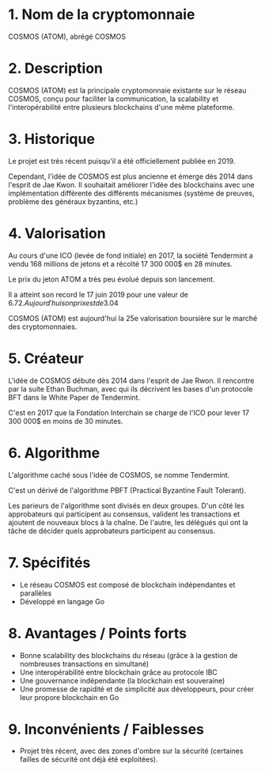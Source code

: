 # 1. Nom de la cryptomonnaie

COSMOS (ATOM), abrégé COSMOS

# 2. Description

COSMOS (ATOM) est la principale cryptomonnaie existante sur le réseau COSMOS, conçu pour faciliter la communication, la scalability et l'interopérabilité  entre plusieurs blockchains d'une même plateforme.

# 3. Historique

Le projet est très récent puisqu'il a été officiellement publiée en 2019.

Cependant, l'idée de COSMOS est plus ancienne et émerge dès 2014 dans l'esprit de Jae Kwon. Il souhaitait améliorer l'idée des blockchains avec une implémentation différente des différents mécanismes (système de preuves, problème des généraux byzantins, etc.)

# 4. Valorisation

Au cours d'une ICO (levée de fond initiale) en 2017, la société Tendermint a vendu 168 millions de jetons et a récolté 17 300 000$ en 28 minutes.

Le prix du jeton ATOM a très peu évolué depuis son lancement.

Il a atteint son record le 17 juin 2019 pour une valeur de 6.72$. Aujourd'hui son prix est de 3.04$

COSMOS (ATOM) est aujourd'hui la 25e valorisation boursière sur le marché des cryptomonnaies.

# 5. Créateur

L'idée de COSMOS débute dès 2014 dans l'esprit de Jae Rwon. Il rencontre par la suite Ethan Buchman, avec qui ils décrivent les bases d'un protocole BFT dans le White Paper de Tendermint.

C'est en 2017 que la Fondation Interchain se charge de l'ICO pour lever 17 300 000$ en moins de 30 minutes.

# 6. Algorithme

L'algorithme caché sous l'idée de COSMOS, se nomme Tendermint.

C'est un dérivé de l'algorithme PBFT (Practical Byzantine Fault Tolerant).

Les parieurs de l'algorithme sont divisés en deux groupes. D'un côté les approbateurs qui participent au consensus, valident les transactions et ajoutent de nouveaux blocs à la chaîne. De l'autre, les délégués qui ont la tâche de décider quels approbateurs participent au consensus.

# 7. Spécifités

- Le réseau COSMOS est composé de blockchain indépendantes et parallèles
- Développé en langage Go
	
# 8. Avantages / Points forts
 
- Bonne scalability des blockchains du réseau (grâce à la gestion de nombreuses transactions en simultané)
- Une interopérabilité entre blockchain grâce au protocole IBC
- Une gouvernance indépendante (la blockchain est souveraine)
- Une promesse de rapidité et de simplicité aux développeurs, pour créer leur propore blockchain en Go

# 9. Inconvénients / Faiblesses
 
- Projet très récent, avec des zones d'ombre sur la sécurité (certaines failles de sécurité ont déjà été exploitées).